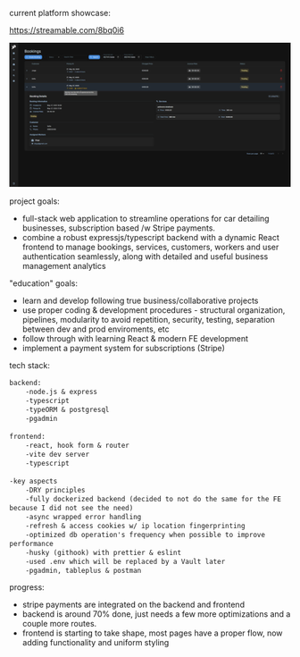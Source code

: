 current platform showcase: 

https://streamable.com/8bq0i6

![Image caption](https://github.com/25mari0/sprintbms/blob/master/showcase%202.png)

project goals:

- full-stack web application to streamline operations for car detailing businesses, subscription based /w Stripe payments. 
- combine a robust expressjs/typescript backend with a dynamic React frontend to manage bookings, services, customers, workers and user authentication seamlessly, along with detailed and useful business management analytics

"education" goals:

- learn and develop following true business/collaborative projects
- use proper coding & development procedures - structural organization, pipelines, modularity to avoid repetition, security, testing, separation between dev and prod enviroments, etc
- follow through with learning React & modern FE development
- implement a payment system for subscriptions (Stripe)


tech stack:

    backend:
        -node.js & express
        -typescript
        -typeORM & postgresql
        -pgadmin

    frontend:
        -react, hook form & router 
        -vite dev server
        -typescript
    
    -key aspects
        -DRY principles
        -fully dockerized backend (decided to not do the same for the FE because I did not see the need)
        -async wrapped error handling
        -refresh & access cookies w/ ip location fingerprinting
        -optimized db operation's frequency when possible to improve performance
        -husky (githook) with prettier & eslint
        -used .env which will be replaced by a Vault later
        -pgadmin, tableplus & postman 

progress:

- stripe payments are integrated on the backend and frontend
- backend is around 70% done, just needs a few more optimizations and a couple more routes.
- frontend is starting to take shape, most pages have a proper flow, now adding functionality and uniform styling
